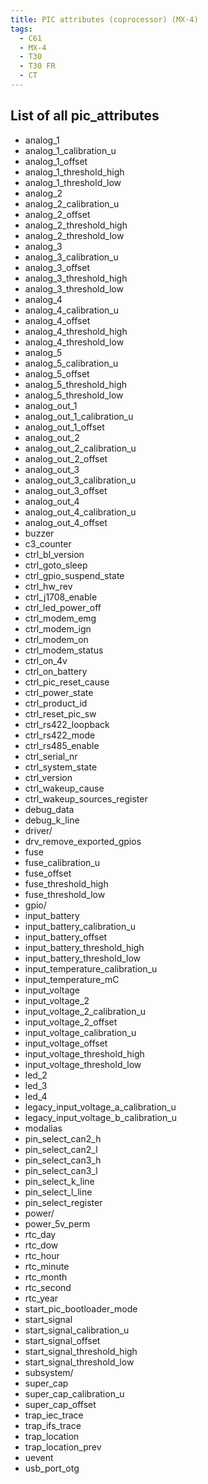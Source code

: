 ```yaml
---
title: PIC attributes (coprocessor) (MX-4)
tags:
  - C61
  - MX-4
  - T30
  - T30 FR
  - CT
---
```


## List of all pic_attributes
- analog_1
- analog_1_calibration_u
- analog_1_offset
- analog_1_threshold_high
- analog_1_threshold_low
- analog_2
- analog_2_calibration_u
- analog_2_offset
- analog_2_threshold_high
- analog_2_threshold_low
- analog_3
- analog_3_calibration_u
- analog_3_offset
- analog_3_threshold_high
- analog_3_threshold_low
- analog_4
- analog_4_calibration_u
- analog_4_offset
- analog_4_threshold_high
- analog_4_threshold_low
- analog_5
- analog_5_calibration_u
- analog_5_offset
- analog_5_threshold_high
- analog_5_threshold_low
- analog_out_1
- analog_out_1_calibration_u
- analog_out_1_offset
- analog_out_2
- analog_out_2_calibration_u
- analog_out_2_offset
- analog_out_3
- analog_out_3_calibration_u
- analog_out_3_offset
- analog_out_4
- analog_out_4_calibration_u
- analog_out_4_offset
- buzzer
- c3_counter
- ctrl_bl_version
- ctrl_goto_sleep
- ctrl_gpio_suspend_state
- ctrl_hw_rev
- ctrl_j1708_enable
- ctrl_led_power_off
- ctrl_modem_emg
- ctrl_modem_ign
- ctrl_modem_on
- ctrl_modem_status
- ctrl_on_4v
- ctrl_on_battery
- ctrl_pic_reset_cause
- ctrl_power_state
- ctrl_product_id
- ctrl_reset_pic_sw
- ctrl_rs422_loopback
- ctrl_rs422_mode
- ctrl_rs485_enable
- ctrl_serial_nr
- ctrl_system_state
- ctrl_version
- ctrl_wakeup_cause
- ctrl_wakeup_sources_register
- debug_data
- debug_k_line
- driver/
- drv_remove_exported_gpios
- fuse
- fuse_calibration_u
- fuse_offset
- fuse_threshold_high
- fuse_threshold_low
- gpio/
- input_battery
- input_battery_calibration_u
- input_battery_offset
- input_battery_threshold_high
- input_battery_threshold_low
- input_temperature_calibration_u
- input_temperature_mC
- input_voltage
- input_voltage_2
- input_voltage_2_calibration_u
- input_voltage_2_offset
- input_voltage_calibration_u
- input_voltage_offset
- input_voltage_threshold_high
- input_voltage_threshold_low
- led_2
- led_3
- led_4
- legacy_input_voltage_a_calibration_u
- legacy_input_voltage_b_calibration_u
- modalias
- pin_select_can2_h
- pin_select_can2_l
- pin_select_can3_h
- pin_select_can3_l
- pin_select_k_line
- pin_select_l_line
- pin_select_register
- power/
- power_5v_perm
- rtc_day
- rtc_dow
- rtc_hour
- rtc_minute
- rtc_month
- rtc_second
- rtc_year
- start_pic_bootloader_mode
- start_signal
- start_signal_calibration_u
- start_signal_offset
- start_signal_threshold_high
- start_signal_threshold_low
- subsystem/
- super_cap
- super_cap_calibration_u
- super_cap_offset
- trap_iec_trace
- trap_ifs_trace
- trap_location
- trap_location_prev
- uevent
- usb_port_otg